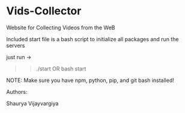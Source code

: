 # Vids-Collector

Website for Collecting Videos from the WeB 

Included start file is a bash script to initialize all packages and run the servers

just run ->

>> ./start 
OR
>> bash start

NOTE: Make sure you have npm, python, pip, and git bash installed!

Authors:

Shaurya Vijayvargiya
